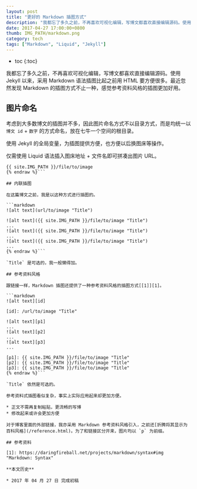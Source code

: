 ```yaml
---
layout: post
title: "更好的 Markdown 插图方式"
description: "我都忘了多久之前，不再喜欢可视化编辑，写博文都喜欢直接编辑源码。使用 Jekyll 以来，采用 Markdown 语法插图比起之前用 HTML 要方便很多。最近忽然发现 Markdown 的插图方式不止一种，感觉参考资料风格的插图更加好用。"
date: 2017-04-27 17:00:00+0800
thumb: IMG_PATH/markdown.png
category: tech
tags: ["Markdown", "Liquid", "Jekyll"]
---
```


* toc
{:toc}

我都忘了多久之前，不再喜欢可视化编辑，写博文都喜欢直接编辑源码。使用 Jekyll 以来，采用 Markdown 语法插图比起之前用 HTML 要方便很多。最近忽然发现 Markdown 的插图方式不止一种，感觉参考资料风格的插图更加好用。

## 图片命名

考虑到大多数博文的插图并不多，因此图片命名方式不以目录方式，而是均统一以 `博文 id` + `数字` 的方式命名，放在七牛一个空间的根目录。

使用 Jekyll 的全局变量，为插图提供方便，也方便以后换图床等操作。

仅需使用 Liquid 语法插入图床地址 + 文件名即可拼凑出图片 URL。

```liquid{% raw %}
{{ site.IMG_PATH }}/file/to/image
{% endraw %}```

## 内联插图

在这篇博文之前，我是以这种方式进行插图的。

```markdown
![alt text](url/to/image "Title")
```

```markdown{% raw %}
![alt text]({{ site.IMG_PATH }}/file/to/image "Title")
...
![alt text]({{ site.IMG_PATH }}/file/to/image "Title")
...
![alt text]({{ site.IMG_PATH }}/file/to/image "Title")
...
{% endraw %}```

`Title` 是可选的，我一般懒得加。

## 参考资料风格

跟链接一样，Markdown 插图还提供了一种参考资料风格的插图方式[[1]][1]。

```markdown
![alt text][id]

[id]: /url/to/image "Title"
```

```markdown{% raw %}
![alt text][p1]
...
![alt text][p2]
...
![alt text][p3]
...

[p1]: {{ site.IMG_PATH }}/file/to/image "Title"
[p2]: {{ site.IMG_PATH }}/file/to/image "Title"
[p3]: {{ site.IMG_PATH }}/file/to/image "Title"
{% endraw %}```

`Title` 依然是可选的。

参考资料式插图看似复杂，事实上实际应用起来却更加方便。

* 正文不需再复制粘贴，更流畅的写博
* 修改起来或许会更加方便

对于博客里面的外部链接，我亦采用 Markdown 参考资料风格引入，之前还[折腾将其显示为百科风格](/reference.html)。为了和链接区分开来，图片均以 `p` 为前缀。

## 参考资料

[1]: https://daringfireball.net/projects/markdown/syntax#img "Markdown: Syntax"

**本文历史**

* 2017 年 04 月 27 日 完成初稿
